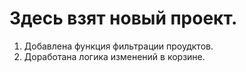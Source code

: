 # Здесь взят новый проект.

1. Добавлена функция фильтрации проудктов.
2. Доработана логика изменений в корзине.
